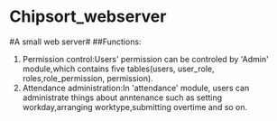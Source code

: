 # Chipsort_webserver #
#A small web server#
##Functions:
1. Permission control:Users' permission can be controled by 'Admin' module,which contains five tables(users, user_role, roles,role_permission, permission).
2. Attendance administration:In 'attendance' module, users can administrate things about anntenance such as setting workday,arranging worktype,submitting overtime and so on. 
